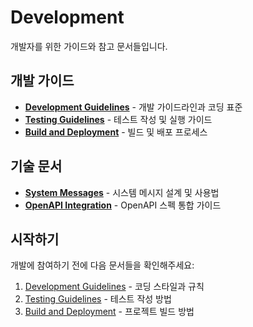 # Development

개발자를 위한 가이드와 참고 문서들입니다.

## 개발 가이드

- **[Development Guidelines](./development-guidelines.md)** - 개발 가이드라인과 코딩 표준
- **[Testing Guidelines](./testing-guidelines.md)** - 테스트 작성 및 실행 가이드
- **[Build and Deployment](./build-and-deployment.md)** - 빌드 및 배포 프로세스

## 기술 문서

- **[System Messages](./system-messages.md)** - 시스템 메시지 설계 및 사용법
- **[OpenAPI Integration](./openapi-integration.md)** - OpenAPI 스펙 통합 가이드

## 시작하기

개발에 참여하기 전에 다음 문서들을 확인해주세요:

1. [Development Guidelines](./development-guidelines.md) - 코딩 스타일과 규칙
2. [Testing Guidelines](./testing-guidelines.md) - 테스트 작성 방법
3. [Build and Deployment](./build-and-deployment.md) - 프로젝트 빌드 방법 